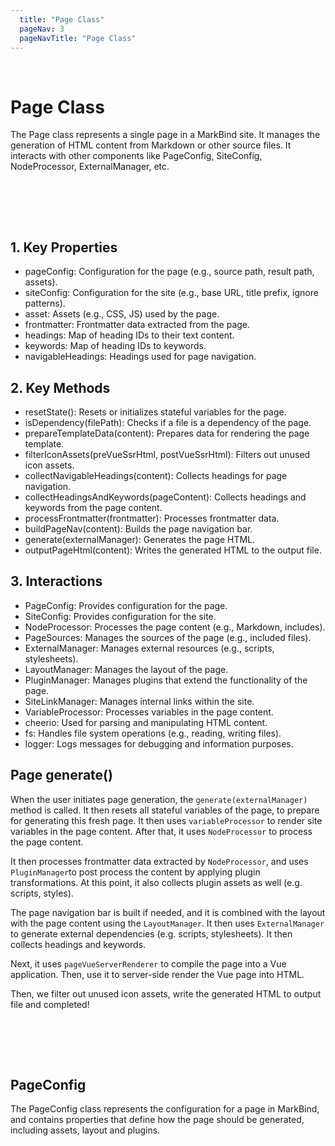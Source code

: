 ```yaml
---
  title: "Page Class"
  pageNav: 3
  pageNavTitle: "Page Class"
---
```


<page-nav-print/>

<br>


# Page Class


The Page class represents a single page in a MarkBind site. It manages the generation of HTML content from Markdown or other source files. It interacts with other components like PageConfig, SiteConfig, NodeProcessor, ExternalManager, etc.

<br>

<puml src="{{ baseUrl }}/diagrams/site/page_class.puml" width=900 />

<br><br>


## 1. Key Properties

* pageConfig: Configuration for the page (e.g., source path, result path, assets).
* siteConfig: Configuration for the site (e.g., base URL, title prefix, ignore patterns).
* asset: Assets (e.g., CSS, JS) used by the page.
* frontmatter: Frontmatter data extracted from the page.
* headings: Map of heading IDs to their text content.
* keywords: Map of heading IDs to keywords.
* navigableHeadings: Headings used for page navigation.



## 2. Key Methods

* resetState(): Resets or initializes stateful variables for the page.
* isDependency(filePath): Checks if a file is a dependency of the page.
* prepareTemplateData(content): Prepares data for rendering the page template.
* filterIconAssets(preVueSsrHtml, postVueSsrHtml): Filters out unused icon assets.
* collectNavigableHeadings(content): Collects headings for page navigation.
* collectHeadingsAndKeywords(pageContent): Collects headings and keywords from the page content.
* processFrontmatter(frontmatter): Processes frontmatter data.
* buildPageNav(content): Builds the page navigation bar.
* generate(externalManager): Generates the page HTML.
* outputPageHtml(content): Writes the generated HTML to the output file.


## 3. Interactions

* PageConfig: Provides configuration for the page.
* SiteConfig: Provides configuration for the site.
* NodeProcessor: Processes the page content (e.g., Markdown, includes).
* PageSources: Manages the sources of the page (e.g., included files).
* ExternalManager: Manages external resources (e.g., scripts, stylesheets).
* LayoutManager: Manages the layout of the page.
* PluginManager: Manages plugins that extend the functionality of the page.
* SiteLinkManager: Manages internal links within the site.
* VariableProcessor: Processes variables in the page content.
* cheerio: Used for parsing and manipulating HTML content.
* fs: Handles file system operations (e.g., reading, writing files).
* logger: Logs messages for debugging and information purposes.

## Page generate()

When the user initiates page generation, the `generate(externalManager)` method is called. It then resets all stateful variables of the page, to prepare for generating this fresh page. It then uses `variableProcessor` to render site variables in the page content. After that, it uses `NodeProcessor` to process the page content.

It then processes frontmatter data extracted by `NodeProcessor`, and uses `PluginManager`to post process the content by applying plugin transformations. At this point, it also collects plugin assets as well (e.g. scripts, styles).

The page navigation bar is built if needed, and it is combined with the layout with the page content using the `LayoutManager`. It then uses `ExternalManager` to generate external dependencies (e.g. scripts, stylesheets). It then collects headings and keywords.

Next, it uses `pageVueServerRenderer` to compile the page into a Vue application. Then, use it to server-side render the Vue page into HTML.

Then, we filter out unused icon assets, write the generated HTML to output file and completed!

<br>

<puml src="{{ baseUrl }}/diagrams/site/page_generate.puml" width=900 />

<br><br>


## PageConfig

The PageConfig class represents the configuration for a page in MarkBind, and contains properties that define how the page should be generated, including assets, layout and plugins.


<br>

<puml src="{{ baseUrl }}/diagrams/site/pageConfig.puml" width=900 />

<br><br>
